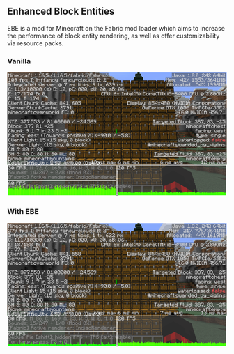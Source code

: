 ## Enhanced Block Entities

EBE is a mod for Minecraft on the Fabric mod loader which aims to increase the performance of block entity rendering, as well as offer customizability via resource packs.

### Vanilla
![Before](img/before.png)
### With EBE
![After](img/after.png)
